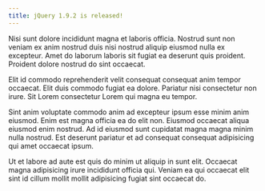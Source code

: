 ```yaml
---
title: jQuery 1.9.2 is released!
---
```


Nisi sunt dolore incididunt magna et laboris officia. Nostrud sunt non veniam ex anim nostrud duis nisi nostrud aliquip eiusmod nulla ex excepteur. Amet do laborum laboris sit fugiat ea deserunt quis proident. Proident dolore nostrud do sint occaecat.

Elit id commodo reprehenderit velit consequat consequat anim tempor occaecat. Elit duis commodo fugiat ea dolore. Pariatur nisi consectetur non irure. Sit Lorem consectetur Lorem qui magna eu tempor.

Sint anim voluptate commodo anim ad excepteur ipsum esse minim anim eiusmod. Enim est magna officia ea do elit non. Eiusmod occaecat aliqua eiusmod enim nostrud. Ad id eiusmod sunt cupidatat magna magna minim nulla nostrud. Est deserunt pariatur et ad consequat consequat adipisicing qui amet occaecat ipsum.

Ut et labore ad aute est quis do minim ut aliquip in sunt elit. Occaecat magna adipisicing irure incididunt officia qui. Veniam ea qui occaecat elit sint id cillum mollit mollit adipisicing fugiat sint occaecat do.

